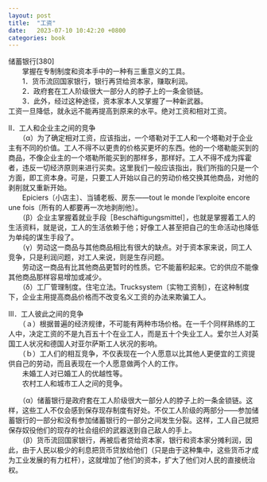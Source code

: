 ```yaml
---
layout: post
title:  "工资"
date:   2023-07-10 10:42:20 +0800
categories: book
---
```

储蓄银行[380]  
　　掌握在专制制度和资本手中的一种有三重意义的工具。  
　　1．货币流回国家银行，银行再贷给资本家，赚取利润。  
　　2．政府套在工人阶级很大一部分人的脖子上的一条金锁链。  
　　3．此外，经过这种途径，资本家本人又掌握了一种新武器。  
工资一旦降低，就永远不能再提高到原来的水平。绝对工资和相对工资。   
  
   
Ⅱ．工人和企业主之间的竞争  
　　（α）为了确定相对工资，应该指出，一个塔勒对于工人和一个塔勒对于企业主有不同的价值。工人不得不以更贵的价格买更坏的东西。他的一个塔勒能买到的商品，不像企业主的一个塔勒所能买到的那样多，那样好。工人不得不成为挥霍者，违反一切经济原则来进行买卖。这里我们一般应该指出，我们所指的只是一个方面，即工资本身。可是，只要工人开始以自己的劳动价格交换其他商品，对他的剥削就又重新开始。  
　　Epiciers〔小店主〕、当铺老板、房东——tout  le  monde  l’exploite  encore  une  fois〔所有的人都要再一次地剥削他〕。  
　　（β）企业主掌握着就业手段［Beschäftigungsmittel］，也就是掌握着工人的生活资料，就是说，工人的生活依赖于他；好像工人甚至把自己的生命活动也降低为单纯的谋生手段了。  
　　（γ）劳动这一商品与其他商品相比有很大的缺点。对于资本家来说，同工人竞争，只是利润问题，对工人来说，则是生存问题。  
　　劳动这一商品有比其他商品更暂时的性质。它不能蓄积起来。它的供应不能像其他商品那样容易增加或减少。  
　　（δ）工厂管理制度。住宅立法。Trucksystem〔实物工资制〕，在这种制度下，企业主用提高商品价格而不改变名义工资的办法来欺骗工人。  

  
    
Ⅲ．工人彼此之间的竞争  
　　（ａ）根据普遍的经济规律，不可能有两种市场价格。在一千个同样熟练的工人中，决定工资的不是九百五十个在业工人，而是五十个失业工人。爱尔兰人对英国工人状况和德国人对亚尔萨斯工人状况的影响。  
　　（ｂ）工人们的相互竞争，不仅表现在一个人愿意以比其他人更便宜的工资提供自己的劳动，而且表现在一个人愿意做两个人的工作。  
　　未婚工人对已婚工人的优越性等。  
　　农村工人和城市工人之间的竞争。  

 　　（α）储蓄银行是政府套在工人阶级很大一部分人的脖子上的一条金锁链。这样，这些工人不仅会感到保存现存制度有好处。不仅工人阶级的两部分——参加储蓄银行的一部分和没有参加储蓄银行的一部分之间发生分裂。这样，工人自己就把保存奴役他们的现存的社会组织的武器送到自己敌人的手上。   
　　（β）货币流回国家银行，再被后者贷给资本家，银行和资本家分摊利润，因此，由于人民以极少的利息把货币贷放给他们（只是由于这种集中，这些货币才成为工业发展的有力杠杆），这就增加了他们的资本，扩大了他们对人民的直接统治权。  
